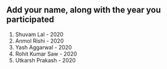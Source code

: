## Add your name, along with the year you participated

1. Shuvam Lal - 2020
2. Anmol Rishi - 2020
3. Yash Aggarwal - 2020
4. Rohit Kumar Saw - 2020
5. Utkarsh Prakash - 2020
